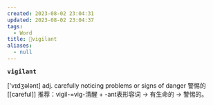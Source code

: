 ```yaml
---
created: 2023-08-02 23:04:31
updated: 2023-08-02 23:04:37
tags:
  - Word
title: 📖vigilant
aliases:
  - null
---
```


<pre><strong>vigilant</strong></pre>
['vɪdʒələnt]
adj. carefully noticing problems or signs of danger 警惕的
[[careful]]
推荐：vigil-=vig-清醒 + -ant表形容词 → 有生命的 → 警惕的。